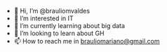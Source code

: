 - 👋 Hi, I’m @brauliomvaldes
- 👀 I’m interested in IT
- 🌱 I’m currently learning about big data
- 💞️ I’m looking to learn about GH
- 📫 How to reach me in brauliomariano@gmail.com
